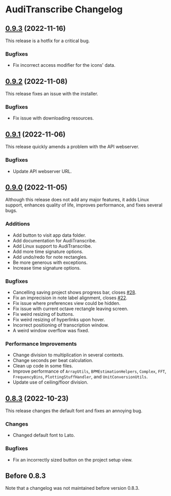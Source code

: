# AudiTranscribe Changelog

## [0.9.3](https://github.com/AudiTranscribe/AudiTranscribe/compare/v0.9.2...v0.9.3) (2022-11-16)

This release is a hotfix for a critical bug.

### Bugfixes

- Fix incorrect access modifier for the icons' data.

## [0.9.2](https://github.com/AudiTranscribe/AudiTranscribe/compare/v0.9.1...v0.9.2) (2022-11-08)

This release fixes an issue with the installer.

### Bugfixes

- Fix issue with downloading resources.

## [0.9.1](https://github.com/AudiTranscribe/AudiTranscribe/compare/v0.9.0...v0.9.1) (2022-11-06)

This release quickly amends a problem with the API webserver.

### Bugfixes

- Update API webserver URL.

## [0.9.0](https://github.com/AudiTranscribe/AudiTranscribe/compare/v0.8.3...v0.9.0) (2022-11-05)

Although this release does not add any major features, it adds Linux support, enhances quality of life, improves
performance, and fixes several bugs.

### Additions

- Add button to visit app data folder.
- Add documentation for AudiTranscribe.
- Add Linux support to AudiTranscribe.
- Add more time signature options.
- Add undo/redo for note rectangles.
- Be more generous with exceptions.
- Increase time signature options.

### Bugfixes

- Cancelling saving project shows progress bar,
  closes [#28](https://github.com/AudiTranscribe/AudiTranscribe/issues/28).
- Fix an imprecision in note label alignment, closes [#22](https://github.com/AudiTranscribe/AudiTranscribe/issues/22).
- Fix issue where preferences view could be hidden.
- Fix issue with current octave rectangle leaving screen.
- Fix weird resizing of buttons.
- Fix weird resizing of hyperlinks upon hover.
- Incorrect positioning of transcription window.
- A weird window overflow was fixed.

### Performance Improvements

- Change division to multiplication in several contexts.
- Change seconds per beat calculation.
- Clean up code in some files.
- Improve performance of `ArrayUtils`, `BPMEstimationHelpers`, `Complex`, `FFT`, `FrequencyBins`,
  `PlottingStuffHandler`, and `UnitConversionUtils`.
- Update use of ceiling/floor division.

## [0.8.3](https://github.com/AudiTranscribe/AudiTranscribe/compare/v0.8.2...v0.8.3) (2022-10-23)

This release changes the default font and fixes an annoying bug.

### Changes
- Changed default font to Lato.

### Bugfixes

- Fix an incorrectly sized button on the project setup view.

## Before 0.8.3

Note that a changelog was not maintained before version 0.8.3.
